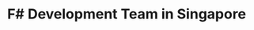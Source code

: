 ---
title: F# Development Team in Singapore
permalink: /landings/locations/singapore/developer/f-
technology: F#
location: Singapore
---